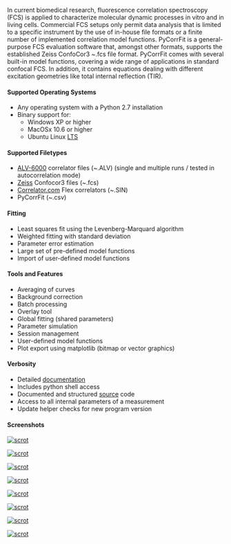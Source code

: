 In current biomedical research, fluorescence correlation spectroscopy (FCS) is  applied
to characterize molecular dynamic processes in vitro and in living cells.  Commercial
FCS setups only permit data analysis that is limited to  a specific instrument by
the use of in-house file formats or a  finite number of implemented correlation
model functions. PyCorrFit is a general-purpose FCS evaluation software that,
amongst other formats, supports the established Zeiss ConfoCor3 ~.fcs  file format.
PyCorrFit comes with several built-in model functions, covering a wide range of
applications in standard confocal FCS. In addition, it contains equations dealing
with different excitation geometries like total internal reflection (TIR).

#### Supported Operating Systems
- Any operating system with a Python 2.7 installation
- Binary support for:
  - Windows XP or higher
  - MacOSx 10.6 or higher
  - Ubuntu Linux [LTS](https://wiki.ubuntu.com/LTS)

#### Supported Filetypes
- [ALV-6000](http://www.alvgmbh.de/) correlator files (~.ALV) (single and multiple runs / tested in autocorrelation mode) 
- [Zeiss](http://microscopy.zeiss.com/microscopy/en_us/products/confocal-microscopes.html) Confocor3 files (~.fcs)
- [Correlator.com](http://correlator.com/) Flex correlators (~.SIN) 
- PyCorrFit (~.csv)  

#### Fitting
- Least squares fit using the Levenberg-Marquard algorithm
- Weighted fitting with standard deviation
- Parameter error estimation 
- Large set of pre-defined model functions 
- Import of user-defined model functions 

#### Tools and Features
- Averaging of curves
- Background correction
- Batch processing
- Overlay tool
- Global fitting (shared parameters)
- Parameter simulation
- Session management
- User-defined model functions
- Plot export using matplotlib (bitmap or vector graphics)


#### Verbosity
- Detailed [documentation](https://github.com/paulmueller/PyCorrFit/raw/master/PyCorrFit_doc.pdf)
- Includes python shell access
- Documented and structured [source](https://github.com/paulmueller/PyCorrFit/tree/master/src) code
- Access to all internal parameters of a measurement
- Update helper checks for new program version

#### Screenshots
[ ![scrot](./images/Screenshot_Desktop_Win.png) ](./images/Screenshot_Desktop_Win.png "Desktop (Windows)")

[ ![scrot](./images/Screenshot_Desktop_Mac.png) ](./images/Screenshot_Desktop_Mac.png "Desktop (Mac OSx)")

[ ![scrot](./images/Screenshot_Desktop.png) ](./images/Screenshot_Desktop.png "Desktop (Ubuntu)")

[ ![scrot](./images/Screenshot_Desktop_Raspbian_Jessie.png) ](./images/Screenshot_Desktop_Raspbian_Jessie.png "PyCorrFit on the Raspberry Pi!")

[ ![scrot](./images/Screenshot_Main.png) ](./images/Screenshot_Main.png "Main Window")

[ ![scrot](./images/Screenshot_Graphics_output.png) ](./images/Screenshot_Graphics_output.png "Graphics  output  (matplotlib)")

[ ![scrot](./images/Screenshot_Select_curves.png) ](./images/Screenshot_Select_curves.png "Curve  selection")

[ ![scrot](./images/Screenshot_Trace_view.png) ](./images/Screenshot_Trace_view.png "Trace  view")
